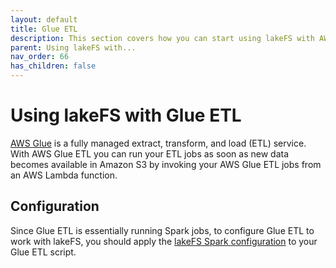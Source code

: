 ```yaml
---
layout: default
title: Glue ETL 
description: This section covers how you can start using lakeFS with AWS Glue ETL, a fully managed extract, transform, and load service that makes it easy for customers to prepare and load their data for analytics.
parent: Using lakeFS with...
nav_order: 66
has_children: false
---
```


# Using lakeFS with Glue ETL
[AWS Glue](https://docs.aws.amazon.com/glue/latest/dg/what-is-glue.html) is a fully managed extract, transform, and load (ETL) service. With AWS Glue ETL you can run your ETL jobs as soon as new data becomes available in Amazon S3 by invoking your AWS Glue ETL jobs from an AWS Lambda function.

## Configuration
Since Glue ETL is essentially running Spark jobs, to configure Glue ETL to work with lakeFS, you should apply the [lakeFS Spark configuration](spark.md#configuration) to your Glue ETL script.   
